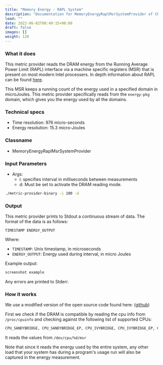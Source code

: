 ```yaml
---
title: "Memory Energy - RAPL System"
description: "Documentation for MemoryEnergyRaplMsrSystemProvider of the Green Metrics Tool"
lead: ""
date: 2022-06-02T08:49:15+00:00
draft: false
images: []
weight: 120
---
```

### What it does

This metric provider reads the DRAM energy from the Running Average Power Limit (RAPL) interface via a machine specific registers (MSR) that is present on most modern Intel processers. In depth information about RAPL can be found [here](https://www.intel.com/content/www/us/en/developer/articles/technical/intel-sdm.html).

This MSR keeps a running count of the energy used in a specified domain in microJoules. This metric provider specifically reads from the `energy-pkg` domain, which gives you the energy used by all the domains.

### Technical specs

- Time resolution: 976 micro-seconds
- Energy resolution: 15.3 micro-Joules

### Classname

- MemoryEnergyRaplMsrSystemProvider

### Input Parameters

- Args:
    - i: specifies interval in milliseconds between measurements
    - d: Must be set to activate the DRAM reading mode.

```bash
./metric-provider-binary -i 100 -d
```

### Output

This metric provider prints to Stdout a continuous stream of data. The format of the data is as follows:

`TIMESTAMP ENERGY_OUTPUT`

Where:
- `TIMESTAMP`: Unix timestamp, in microseconds
- `ENERGY_OUTPUT`: Energy used during interval, in micro Joules

Example output:

```txt
screenshot example
```

Any errors are printed to Stderr.

### How it works

We use a modified version of the open source code found here: ([github](https://github.com/deater/uarch-configure/blob/master/rapl-read/rapl-read.c))

First we check if the DRAM is compatible by reading the cpu info from `/proc/cpuinfo` and checking against the following list of supported CPUs:

```txt
CPU_SANDYBRIDGE, CPU_SANDYBRIDGE_EP, CPU_IVYBRIDGE, CPU_IVYBRIDGE_EP, CPU_HASWELL, CPU_HASWELL_ULT, CPU_HASWELL_GT3E, CPU_HASWELL_EP, CPU_BROADWELL, CPU_BROADWELL_GT3E, CPU_BROADWELL_EP, CPU_BROADWELL_DE, CPU_SKYLAKE, CPU_SKYLAKE_HS, CPU_SKYLAKE_X, CPU_KNIGHTS_LANDING, CPU_KNIGHTS_MILL, CPU_KABYLAKE_MOBILE, CPU_KABYLAKE, CPU_ATOM_SILVERMONT, CPU_ATOM_AIRMONT, CPU_ATOM_MERRIFIELD, CPU_ATOM_MOOREFIELD, CPU_ATOM_GOLDMONT, CPU_ATOM_GEMINI_LAKE, CPU_TIGER_LAKE
```
It reads the values from `/dev/cpu/%d/msr`

Note that since it reads the energy used by the entire system, any other load that your system has during a program's usage run will also be captured in the energy measurement.
